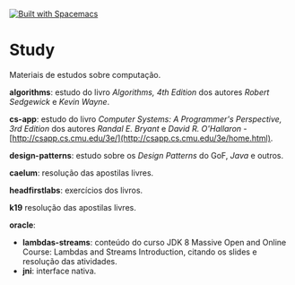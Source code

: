 [![Built with Spacemacs](https://cdn.rawgit.com/syl20bnr/spacemacs/442d025779da2f62fc86c2082703697714db6514/assets/spacemacs-badge.svg)](http://github.com/syl20bnr/spacemacs)

# Study
Materiais de estudos sobre computação.

**algorithms**: estudo do livro *Algorithms, 4th Edition* dos autores *Robert Sedgewick* e *Kevin Wayne*.

**cs-app**: estudo do livro *Computer Systems: A Programmer's Perspective, 3rd Edition* dos autores *Randal E. Bryant* e *David R. O'Hallaron* - [http://csapp.cs.cmu.edu/3e/](http://csapp.cs.cmu.edu/3e/home.html).

**design-patterns**: estudo sobre os *Design Patterns* do GoF, *Java* e outros.

**caelum**: resolução das apostilas livres.

**headfirstlabs**: exercícios dos livros.

**k19** resolução das apostilas livres.

**oracle**:
*   **lambdas-streams**: conteúdo do curso JDK 8 Massive Open and Online Course: Lambdas and Streams Introduction, citando os slides e resolução das atividades.
*   **jni**: interface nativa.
